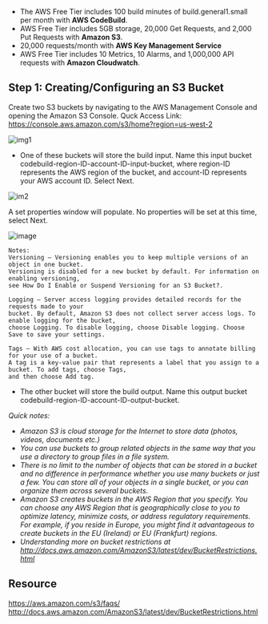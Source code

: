 - The AWS Free Tier includes 100 build minutes of build.general1.small per month with <b>AWS CodeBuild</b>.
- AWS Free Tier includes 5GB storage, 20,000 Get Requests, and 2,000 Put Requests with <b>Amazon S3</b>.
- 20,000 requests/month with <b>AWS Key Management Service</b>
- AWS Free Tier includes 10 Metrics, 10 Alarms, and 1,000,000 API requests with <b>Amazon Cloudwatch</b>.

## Step 1: Creating/Configuring an S3 Bucket
Create two S3 buckets by navigating to the AWS Management Console and opening the Amazon S3 Console. 
Quck Access Link: https://console.aws.amazon.com/s3/home?region=us-west-2

![img1](https://cloud.githubusercontent.com/assets/25268970/25292857/0c9c757c-26a6-11e7-9dff-cc3b7f05a5fa.jpg)

- One of these buckets will store the build input. 
Name this input bucket codebuild-region-ID-account-ID-input-bucket, where region-ID 
represents the AWS region of the bucket, and account-ID represents your AWS account ID. Select Next.

![im2](https://cloud.githubusercontent.com/assets/25268970/25293147/7bc3910a-26a7-11e7-9abe-4f29a1909ee2.jpg)

A set properties window will populate. No properties will be set at this time, select Next.

![image](https://cloud.githubusercontent.com/assets/25268970/25293246/f668ab0c-26a7-11e7-8789-b7577ee79e9e.png)
```
Notes: 
Versioning – Versioning enables you to keep multiple versions of an object in one bucket. 
Versioning is disabled for a new bucket by default. For information on enabling versioning, 
see How Do I Enable or Suspend Versioning for an S3 Bucket?.

Logging – Server access logging provides detailed records for the requests made to your 
bucket. By default, Amazon S3 does not collect server access logs. To enable logging for the bucket, 
choose Logging. To disable logging, choose Disable logging. Choose Save to save your settings.

Tags – With AWS cost allocation, you can use tags to annotate billing for your use of a bucket. 
A tag is a key-value pair that represents a label that you assign to a bucket. To add tags, choose Tags, 
and then choose Add tag.
```
- The other bucket will store the build output. Name this output bucket codebuild-region-ID-account-ID-output-bucket.

<i>Quick notes: 
- Amazon S3 is cloud storage for the Internet to store data (photos, videos, documents etc.)
- You can use buckets to group related objects in the same way that you use a directory to group files in a file system.
- There is no limit to the number of objects that can be stored in a bucket and no difference in performance whether you use many buckets
or just a few. You can store all of your objects in a single bucket, or you can organize them across several buckets.
- Amazon S3 creates buckets in the AWS Region that you specify. You can choose any AWS Region that is geographically close to you to optimize latency, minimize costs, or address regulatory requirements. For example, if you reside in Europe, you might find it advantageous to create buckets in the EU (Ireland) or EU (Frankfurt) regions.
- Understanding more on bucket restrictions at http://docs.aws.amazon.com/AmazonS3/latest/dev/BucketRestrictions.html
 </i>
 
## Resource
https://aws.amazon.com/s3/faqs/
http://docs.aws.amazon.com/AmazonS3/latest/dev/BucketRestrictions.html

